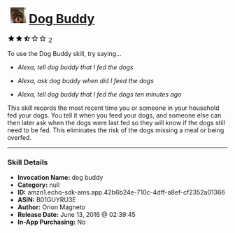 # &nbsp;<img src="skill_icon" alt="Dog Buddy icon" width="36"> [Dog Buddy](http://alexa.amazon.com/#skills/amzn1.echo-sdk-ams.app.42b6b24e-710c-4dff-a8ef-cf2352a01366)
![2.5 stars](../../images/ic_star_black_18dp_1x.png)![2.5 stars](../../images/ic_star_black_18dp_1x.png)![2.5 stars](../../images/ic_star_half_black_18dp_1x.png)![2.5 stars](../../images/ic_star_border_black_18dp_1x.png)![2.5 stars](../../images/ic_star_border_black_18dp_1x.png) 2

To use the Dog Buddy skill, try saying...

* *Alexa, tell dog buddy that I fed the dogs*

* *Alexa, ask dog buddy when did I feed the dogs*

* *Alexa, tell dog buddy that I fed the dogs ten minutes ago*

This skill records the most recent time you or someone in your household fed your dogs.  You tell it when you feed your dogs, and someone else can then later ask when the dogs were last fed so they will know if the dogs still need to be fed.  This eliminates the risk of the dogs missing a meal or being overfed.

***

### Skill Details

* **Invocation Name:** dog buddy
* **Category:** null
* **ID:** amzn1.echo-sdk-ams.app.42b6b24e-710c-4dff-a8ef-cf2352a01366
* **ASIN:** B01GUYRU3E
* **Author:** Orion Magneto
* **Release Date:** June 13, 2016 @ 02:39:45
* **In-App Purchasing:** No
